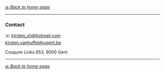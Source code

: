  
  [🔙 *Back to home page*](https://kirstvh.github.io)
  
---------------------------

### Contact

✉️ kirsten_vh@hotmail.com <br>
kirsten.vanhuffel@ugent.be <br>

Coupure Links 653, 9000 Gent

---------------------------
 
  [🔙 *Back to home page*](https://kirstvh.github.io)
 
